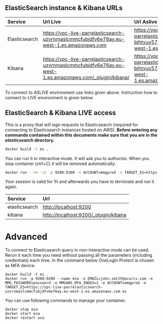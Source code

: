 ## ElasticSearch instance & Kibana URLs

| Service | Url Live | Url Aslive |
| :---- | :---- | :---- |
| Elasticsearch | https://vpc-live-parrelasticsearch-uzvrnmaslcmmcfubjdfv6e76ay.eu-west-1.es.amazonaws.com | https://vpc-aslive-parrelasticsearch-bjhtyuy57emg6iswxqqocbweui.eu-west-1.es.amazonaws.com |
| Kibana | https://vpc-live-parrelasticsearch-uzvrnmaslcmmcfubjdfv6e76ay.eu-west-1.es.amazonaws.com/_plugin/kibana/ | https://vpc-aslive-parrelasticsearch-bjhtyuy57emg6iswxqqocbweui.eu-west-1.es.amazonaws.com/_plugin/kibana |

To connect to ASLIVE environment use links given above. Instruction how to connect to LIVE environment is given below.


## ElasticSearch & Kibana LIVE access

This is a proxy that will sign requests to Elasticsearch (required for connecting to Elasticsearch instances hosted on AWS).
**Before entering any commands contained within this documents make sure that you are in the *elasticsearch* directory.**

``` bash
docker build -t es .
```
You can run it in interactive mode. It will ask you to authorize. When you stop container (ctrl+C) it will be removed automatically.
``` bash
docker run --rm -it -p 9200:9200 -e ACCOUNT=mmgprod -e TARGET_ES=https://vpc-live-parrelasticsearch-uzvrnmaslcmmcfubjdfv6e76ay.eu-west-1.es.amazonaws.com es
```

Your session is valid for 1h and afterwards you have to terminate and run it again.

| Service | Url |
| :---- | :---- |
| elasticsearch | <http://localhost:9200> |
| kibana | <http://localhost:9200/_plugin/kibana> |

# Advanced
To connect to Elasticsearch query in non-interactive mode can be used. Rerun it each time you need without passing all the parameters (including credentials) each time. In the command below OneLogin Protect is chosen as MFA device.

```
docker build -t es .
docker run -p 9200:9200 --name esa -e EMAIL=john.smith@acuris.com -e MMG_PASSWORD=password -e MMGAWS_MFA_INDEX=1 -e ACCOUNT=mmgprod -e TARGET_ES=https://vpc-live-parrelasticsearch-uzvrnmaslcmmcfubjdfv6e76ay.eu-west-1.es.amazonaws.com es
```
You can use following commands to manage your container.
```
docker stop esa
docker start esa
docker restart esa
```
